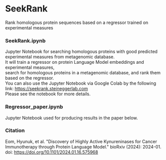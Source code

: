 # SeekRank
Rank homologous protein sequences based on a regressor trained on experimental measures

### SeekRank.ipynb
Jupyter Notebook for searching homologous proteins with good predicted experimental measures from metagenomic database.\
It will train a regressor on protein Language Model embeddings and experimental measures,\
search for homologous proteins in a metagenomic database, and rank them based on the regressor.\
You can also use the Jupyter Notebook via Google Colab by the following link: https://seekrank.steineggerlab.com \
Please see the notebook for more details.

### Regressor_paper.ipynb
Jupyter Notebook used for producing results in the paper below.

### Citation
Eom, Hyunuk, et al. "Discovery of Highly Active Kynureninases for Cancer Immunotherapy through Protein Language Model." bioRxiv (2024): 2024-01. doi: https://doi.org/10.1101/2024.01.16.575968
